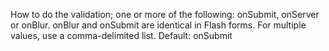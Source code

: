 How to do the validation; one or more of the following:
            onSubmit, onServer or onBlur.
            onBlur and onSubmit are identical in Flash forms. For
            multiple values, use a comma-delimited list.
            Default: onSubmit